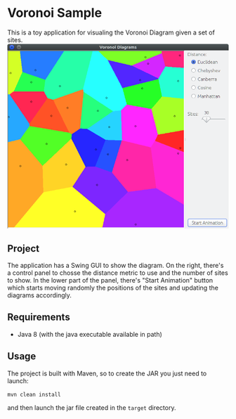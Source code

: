 # Voronoi Sample
This is a toy application for visualing the Voronoi Diagram given a set of sites.
<br/>
![Vornoi sample screenshot](https://raw.githubusercontent.com/andreaiacono/andreaiacono.github.io/master/img/voronoi.png)

## Project
The application has a Swing GUI to show the diagram. On the right, there's a control panel to chosse the distance metric to use and the number of sites to show.
In the lower part of the panel, there's "Start Animation" button which starts moving randomly the positions of the sites and updating the diagrams accordingly.
 
## Requirements

* Java 8 (with the java executable available in path)

## Usage
The project is built with Maven, so to create the JAR you just need to launch:

    mvn clean install
    
and then launch the jar file created in the `target` directory.
 
